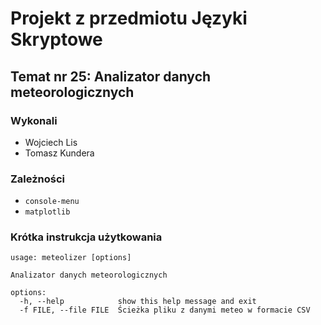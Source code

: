 # Projekt z przedmiotu Języki Skryptowe
## Temat nr 25: Analizator danych meteorologicznych

### Wykonali
- Wojciech Lis
- Tomasz Kundera

### Zależności
- `console-menu`
- `matplotlib`

### Krótka instrukcja użytkowania
```
usage: meteolizer [options]

Analizator danych meteorologicznych

options:
  -h, --help            show this help message and exit
  -f FILE, --file FILE  Ścieżka pliku z danymi meteo w formacie CSV
```
